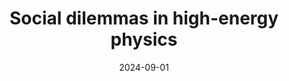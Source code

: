 ---
title: "Social dilemmas in high-energy physics"
collection: talks
paperurl: 'https://grk2696.de/physics-workshop/'
link: https://grk2696.de/physics-workshop/
type: talks,contributedtalks
date: 2024-09-01
venue: 'Workshop &quot;Methodological Transformations in Fundamental Physics&quot;, Wuppertal, Germany'
authors: <b>Gautheron L.</b>
citation: ' Lucas Gautheron, &quot;Social dilemmas in high-energy physics.&quot; Workshop &amp;quot;Methodological Transformations in Fundamental Physics&amp;quot;, Wuppertal, Germany, 2024.'
---